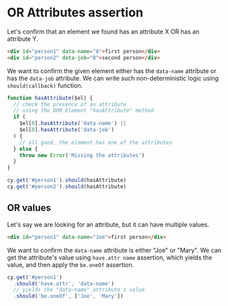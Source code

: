 # OR Attributes assertion

<!-- fiddle OR attributes -->

Let's confirm that an element we found has an attribute X OR has an attribute Y.

```html
<div id="person1" data-name="A">first person</div>
<div id="person2" data-job="B">second person</div>
```

We want to confirm the given element either has the `data-name` attribute or has the `data-job` attribute. We can write such non-deterministic logic using `should(callback)` function.

```js
function hasAttribute($el) {
  // check the presence of an attribute
  // using the DOM Element "hasAttribute" method
  if (
    $el[0].hasAttribute('data-name') ||
    $el[0].hasAttribute('data-job')
  ) {
    // all good, the element has one of the attributes
  } else {
    throw new Error('Missing the attributes')
  }
}

cy.get('#person1').should(hasAttribute)
cy.get('#person2').should(hasAttribute)
```

<!-- fiddle-end -->

## OR values

<!-- fiddle OR values -->

Let's say we are looking for an attribute, but it can have multiple values.

```html
<div id="person1" data-name="Joe">first person</div>
```

We want to confirm the `data-name` attribute is either "Joe" or "Mary". We can get the attribute's value using `have.attr name` assertion, which yields the value, and then apply the `be.oneOf` assertion.

```js
cy.get('#person1')
  .should('have.attr', 'data-name')
  // yields the "data-name" attribute's value
  .should('be.oneOf', ['Joe', 'Mary'])
```

<!-- fiddle-end -->
